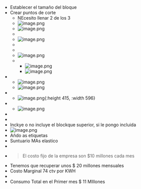 - Establecer el tamaño del bloque
- Crear puntos de corte
	- NEcesito llenar 2 de los 3
	- ![image.png](../assets/image_1640267718858_0.png)
	- ![image.png](../assets/image_1640267730869_0.png)
	-
	- ![image.png](../assets/image_1640267745974_0.png)
	-
	-
	- ![image.png](../assets/image_1640267758311_0.png)
	-
		- ![image.png](../assets/image_1640267786835_0.png)
		- ![image.png](../assets/image_1640267801526_0.png)
-
	- ![image.png](../assets/image_1640267810773_0.png)
	- ![image.png](../assets/image_1640267836094_0.png)
-
	- ![image.png](../assets/image_1640267270922_0.png){:height 415, :width 596}
-
	- ![image.png](../assets/image_1640267280143_0.png)
-
-
- Inckye o no incluye el blockque superior, si le pongo incluida
- ![image.png](../assets/image_1640267312218_0.png)
- Añdo as etiquetas
- Suntuario MAs elastico
-
- >El costo fijo  de la empresa son $10 millones cada mes
- Tenemos que recuperar unos $ 20 millones mensuales
- Costo Marginal 74 ctv por KWH
-
- Consumo Total  en el Primer mes  $ 11 MIllones
